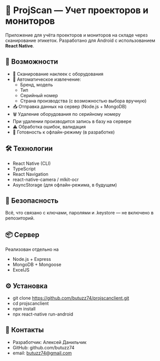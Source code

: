 # 📱 ProjScan — Учет проекторов и мониторов

Приложение для учёта проекторов и мониторов на складе через сканирование этикеток. Разработано для Android с использованием **React Native**.

## 🚀 Возможности

- 📸 Сканирование наклеек с оборудования
- 🧠 Автоматическое извлечение:
  - Бренд, модель
  - Тип 
  - Серийный номер
  - Страна производства (с возможностью выбора вручную)
- 📤 Отправка данных на сервер (Node.js + MongoDB)
- 🗑️ Удаление оборудования по серийному номеру
- При удалении производится запись в базу на сервере 
- ⚠️ Обработка ошибок, валидация
- 📶 Готовность к офлайн-режиму (в разработке)

## 🛠️ Технологии

- React Native (CLI)
- TypeScript
- React Navigation
- react-native-camera / mlkit-ocr
- AsyncStorage (для офлайн-режима, в будущем)

## 🔐 Безопасность
Всё, что связано с ключами, паролями и .keystore — не включено в репозиторий.

## 📦 Сервер
Реализован отдельно на
- Node.js + Express
- MongoDB + Mongoose
- ExcelJS
  

## ⚙️ Установка
- git clone https://github.com/butuzz74/projscanclient.git
- cd projscanclient
- npm install
- npx react-native run-android


## 📧 Контакты
- Разработчик: Алексей Данильчик
- GitHub: github.com/butuzz74
- email: butuzz74@gmail.com
